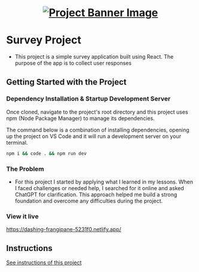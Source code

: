 <h1 align="center">
  <a href="">
    <img src="/src/assets/survey.svg" alt="Project Banner Image">
  </a>
</h1>

# Survey Project

- This project is a simple survey application built using React. The purpose of the app is to collect user responses

## Getting Started with the Project

### Dependency Installation & Startup Development Server

Once cloned, navigate to the project's root directory and this project uses npm (Node Package Manager) to manage its dependencies.

The command below is a combination of installing dependencies, opening up the project on VS Code and it will run a development server on your terminal.

```bash
npm i && code . && npm run dev
```

### The Problem

- For this project I started by applying what I learned in my lessons. When I faced challenges or needed help, I searched for it online and asked ChatGPT for clarification. This approach helped me build a strong foundation and overcome any difficulties during the project.

### View it live

https://dashing-frangipane-5231f0.netlify.app/

## Instructions

<a href="instructions.md">
   See instructions of this project
  </a>
